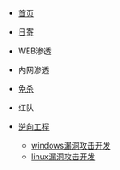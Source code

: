 <!-- _navbar.md -->
* [首页](README.md "Ak1noneko的小屋")
  
* [日寄](ggnote/README.md "Ak1noneko的小屋")

* WEB渗透

* 内网渗透

* [免杀](av_bypass/README.md)

* 红队

* [逆向工程](reverse_engine/README.md)
  * [windows漏洞攻击开发](/reverse_engine/windows_exploit/README.md)
  * [linux漏洞攻击开发](/reverse_engine/linux_exploit/README.md)